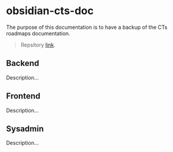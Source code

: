 # obsidian-cts-doc
The purpose of this documentation is to have a backup of the CTs roadmaps documentation.

> Repsitory  [link](https://github.com/JLRG806/obsidian-cts-doc).

## Backend
Description...

## Frontend 
Description...

## Sysadmin
Description...
